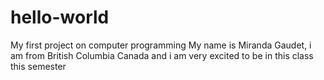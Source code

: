 # hello-world
My first project on computer programming
My name is Miranda Gaudet, i am from British Columbia Canada and i am very excited to be in this class this semester

